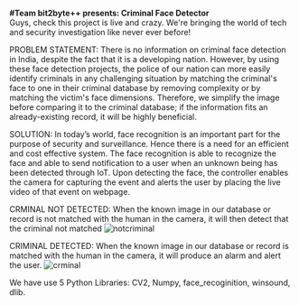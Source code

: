 <b>#Team bit2byte++ presents: Criminal Face Detector</b>
<br>
Guys, check this project is live and crazy.
We're bringing the world of tech and security investigation like never ever before!

PROBLEM STATEMENT:
There is no information on criminal face detection in India, despite the fact that it is a developing nation. However, by using these face detection projects, the police of our nation can more easily identify criminals in any challenging situation by matching the criminal's face to one in their criminal database by removing complexity or by matching the victim's face dimensions. Therefore, we simplify the image before comparing it to the criminal database; if the information fits an already-existing record, it will be highly beneficial.

SOLUTION:
In today’s world, face recognition is an important part for the purpose of security and surveillance. Hence there is a need for an efficient and cost effective system.
The face recognition is able to recognize the face and able to send notification to a user when an unknown being has been detected through IoT.
Upon detecting the face, the controller enables the camera for capturing the event and alerts the user by placing the live video of that event on webpage.

CRMINAL NOT DETECTED:
When the known image in our database or record is not matched with the human in the camera, it will then detect that the criminal not matched
![notcriminal](https://github.com/Simmi-1/Criminal-Face-Detector/assets/165306390/90df8628-d441-448e-9219-491ba81ed39a)



CRIMINAL DETECTED:
When the known image in our database or record is matched with the human in the camera, it will produce an alarm and alert the user.
![crminal](https://github.com/Simmi-1/Criminal-Face-Detector/assets/165306390/30cb7718-57c1-44c2-8324-de1ad5c472bf)


We have use 5 Python Libraries:
CV2,
Numpy,
face_recoginition,
winsound,
dlib.

